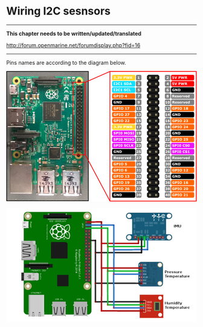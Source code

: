 # Wiring I2C sesnsors
---

**This chapter needs to be written/updated/translated**

http://forum.openmarine.net/forumdisplay.php?fid=16

---

Pins names are according to the diagram below.

![](../en/RP2_Pinout.png)

![](../en/I2C_sensors.png)
